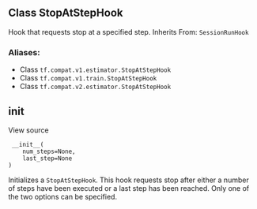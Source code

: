 ## Class StopAtStepHook
Hook that requests stop at a specified step.
Inherits From: `SessionRunHook`
### Aliases:
- Class `tf.compat.v1.estimator.StopAtStepHook`
- Class `tf.compat.v1.train.StopAtStepHook`
- Class `tf.compat.v2.estimator.StopAtStepHook`
## __init__
View source

```
 __init__(
    num_steps=None,
    last_step=None
)
```
Initializes a `StopAtStepHook`.
This hook requests stop after either a number of steps have been executed or a last step has been reached. Only one of the two options can be specified.
